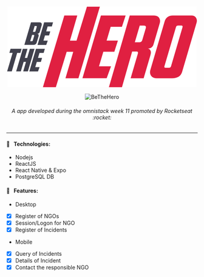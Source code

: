 <p align="center">
  <img src="https://github.com/cardosorrenan/beTheHero/blob/master/frontend/src/assets/logo.svg?sanitize=true">
</p>
  
<p align="center">
  <img alt="BeTheHero" src="https://github.com/Rocketseat/semana-omnistack-11/blob/master/.github/bethehero.png" width="75%">
</p>

<h6 align="center">
  A app developed during the omnistack week 11 promoted by Rocketseat :rocket:
</h6>

---

#### :wrench: &nbsp; Technologies:
 * Nodejs
 * ReactJS
 * React Native & Expo
 * PostgreSQL DB


#### :dart: &nbsp; Features:
 * Desktop
- [x] Register of NGOs
- [x] Session/Logon for NGO
- [x] Register of Incidents
 * Mobile
- [x] Query of Incidents
- [x] Details of Incident
- [x] Contact the responsible NGO
